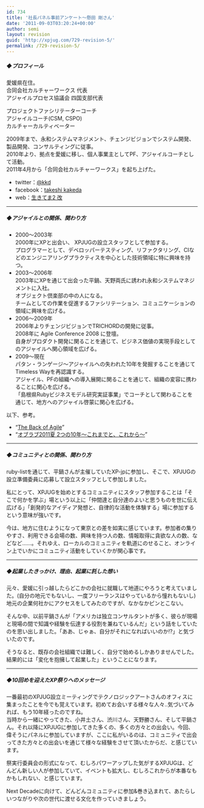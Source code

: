 ```yaml
---
id: 734
title: '社長パネル事前アンケート～懸田 剛さん'
date: '2011-09-03T03:20:24+00:00'
author: semi
layout: revision
guid: 'http://xpjug.com/729-revision-5/'
permalink: /729-revision-5/
---
```


##### ◆プロフィール

愛媛県在住。  
合同会社カルチャーワークス 代表  
アジャイルプロセス協議会 四国支部代表

プロジェクトファシリテーターコーチ  
アジャイルコーチ(CSM, CSPO)  
カルチャーカルティベーター

2009年まで、永和システムマネジメント、チェンジビジョンでシステム開発、製品開発、コンサルティングに従事。  
2010年より、拠点を愛媛に移し、個人事業主としてPF、アジャイルコーチとして活動。  
2011年4月から「合同会社カルチャーワークス」を起ち上げた。

- twitter：[@kkd](http://twitter.com/#!/kkd)
- facebook：[takeshi kakeda](http://www.facebook.com/takeshi.kakeda)
- web：[生きてま2 改](<http://giantech.jp/blog >)

---

##### ◆アジャイルとの関係、関わり方

- 2000〜2003年  
    2000年にXPと出会い、 XPJUGの設立スタッフとして参加する。  
    プログラマーとして、デベロッパーテスティング、リファクタリング、CIなどのエンジニアリングプラクティスを中心とした技術領域に特に興味を持つ。
- 2003〜2006年  
    2003年にXPを通じて出会った平鍋、天野両氏に誘われ永和システムマネジメントに入社。  
    オブジェクト倶楽部の中の人になる。  
    チームとしての作業を促進するファシリテーション、コミュニケーションの領域に興味を広げる。
- 2006〜2009年  
    2006年よりチェンジビジョンでTRICHORDの開発に従事。  
    2008年に Agile Conference 2008 に登壇。  
    自身がプロダクト開発に関ることを通じて、ビジネス価値の実現手段としてのアジャイルへ関心領域を広げる。
- 2009〜現在  
    パタン・ランゲージ〜アジャイルへの失われた10年を発掘することを通じてTimeless Wayを再認識する。  
    アジャイル、PFの組織への導入展開に関ることを通じて、組織の変容に携わることに関心を広げる。  
    「島根県Rubyビジネスモデル研究実証事業」でコーチとして関わることを通じて、地方へのアジャイル啓蒙に関心を広げる。

以下、参考。

- “[The Back of Agile](http://www.slideshare.net/kkd/the-back-of-agile)”
- “[オブラブ2011夏 2つの10年〜これまでと、これから〜](http://www.slideshare.net/kkd/oblove2011summer-decade)”

---

##### ◆コミュニティとの関係、関わり方

ruby-listを通じて、平鍋さんが主催していたXP-jpに参加し、そこで、XPJUGの設立準備委員に応募して設立スタッフとして参加しました。

私にとって、XPJUGを始めとするコミュニティにスタッフ参加することは「そこで何かを学ぶ」場という以上に「仲間達と自分達のよいと思うものを世に伝え広げる」「創発的なアイディア発想と、自律的な活動を体験する」場に参加するという意味が強いです。

今は、地方に住むようになって東京との差を如実に感じています。参加者の集りやすさ、利用できる会場の数、興味を持つ人の数、情報取得に貪欲な人の数、などなど……。それゆえ、ローカルのコミュニティを軌道にのせること、オンライン上でいかにコミュニティ活動をしていくかが関心事です。

---

##### ◆起業したきっかけ、理由、起業に託した想い

元々、愛媛に引っ越したらどこかの会社に就職して地道にやろうと考えていました。(自分の地元でもないし、一度フリーランスはやっているから憧れもないし)  
地元の企業何社かにアクセスをしてみたのですが、なかなかピンとこない。

そんな中、以前平鍋さんが「アメリカは独立コンサルタントが多く、彼らが現場と現場の間で知識や経験を伝達する役割を兼ねているんだ」という話をしていたのを思い出しました。「ああ、じゃぁ、自分がそれになればいいのか!?」と気づいたのです。

そうなると、既存の会社組織では難しく、自分で始めるしかありませんでした。結果的には「変化を抱擁して起業した」ということになります。

---

##### ◆10回めを迎えたXP祭りへのメッセージ

一番最初のXPJUG設立ミーティングでテクノロジックアートさんのオフィスに集まったことを今でも覚えています。初めてお会いする様々な人々..気づいてみれば、もう10年経ったのですね。  
当時から一緒にやってきた、小井土さん、渋川さん、天野勝さん、そして平鍋さん。それ以降にXPJUGに参加してきた多くの、多くの方々との出会い。今回、偉そうにパネルに参加していますが、ここに私がいるのは、コミュニティで出会ってきた方々との出会いを通じて様々な経験をさせて頂いたからだ、と感じています。

祭実行委員会の形式になって、むしろパワーアップした気がするXPJUGは、どんどん新しい人が参加していて、イベントも拡大し、むしろこれからが本番なもかもしれない、と感じています。

Next Decadeに向けて、どんどんコミュニティに参加&amp;巻き込まれて、あたらしいつながりや次の世代に渡せる文化を作っていきましょう。
